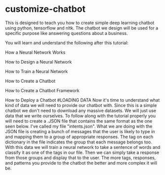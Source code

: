 # customize-chatbot
This is designed to teach you how to create simple deep learning chatbot using python, tensorflow and nltk. The chatbot we design will be used for a specific purpose like answering questions about a business.

You will learn and understand the following after this tutorial:

How a Neural Network Works

How to Design a Neural Network

How to Train a Neural Network

How to Create a Chatbot

How to Create a Chatbot Framework

How to Deploy a Chatbot
#LOADING DATA
Now it's time to understand what kind of data we will need to provide our chatbot with. Since this is a simple chatbot we don't need to download any massive datasets. We will just use data that we write ourselves. To follow along with the tutorial properly you will need to create a .JSON file that contains the same format as the one seen below. I've called my file "intents.json".
What we are doing with the JSON file is creating a bunch of messages that the user is likely to type in and mapping them to a group of appropriate responses. The tag on each dictionary in the file indicates the group that each message belongs too. With this data we will train a neural network to take a sentence of words and classify it as one of the tags in our file. Then we can simply take a response from those groups and display that to the user. The more tags, responses, and patterns you provide to the chatbot the better and more complex it will be.
